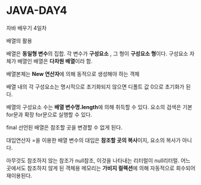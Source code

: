 # JAVA-DAY4
자바 배우기 4일차

배열의 활용

배열은 **동일형 변수**의 집합. 각 변수가 **구성요소** , 그 형이 **구성요소 형**이다.  구성요소 자체가 배열인 배열은 **다차원 배열**이라 함.

배열본체는 **New 연산자**에 의해 동적으로 생성해야 하는 객체

배열 내의 각 구성요소는 명시적으로 초기화되지 않으면 디폴트 값 0으로 초기화가 된다.

배열의 구성요소 수는 **배열 변수명.length**에 의해 취득할 수 있다. 요소의 검색은 기본 for문과 확장 for문으로 실행할 수 있다.

final 선언된 배열은 참조할 곳을 변경할 수 없게 된다.

대입연산자 =을 이용한 배열 변수의 대입은 **참조할 곳의 복사**이지, 요소의 복사가 아니다.

아무것도 참조하지 않는 참조가 null참조, 이것을 나타내는 리터럴이 null리터럴. 어느 곳에서도 참조하지 않게 된 객체용 메모리는 **가비지 컬렉션**에 의해 자동적으로 회수되어 재이용된다.
